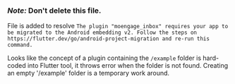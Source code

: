 ### *Note:* Don't delete this file. 
File is added to resolve `The plugin "moengage_inbox" requires your app to be migrated to the Android embedding v2. Follow the steps on https://flutter.dev/go/android-project-migration and re-run this command.`

Looks like the concept of a plugin containing the `/example` folder is hard-coded into Flutter tool, it throws error when the folder is not found. Creating an empty '/example' folder is a temporary work around.
